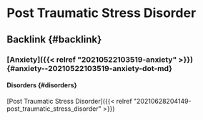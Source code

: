 # Post Traumatic Stress Disorder


## Backlink {#backlink}


### [Anxiety]({{< relref "20210522103519-anxiety" >}}) {#anxiety--20210522103519-anxiety-dot-md}


#### Disorders {#disorders}

[Post Traumatic Stress Disorder]({{< relref "20210628204149-post_traumatic_stress_disorder" >}})
